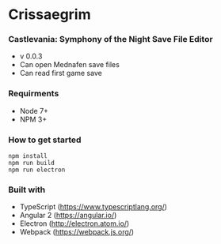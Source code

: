# Crissaegrim #

### Castlevania: Symphony of the Night Save File Editor ###

* v 0.0.3
* Can open Mednafen save files
* Can read first game save

### Requirments ###
* Node 7+
* NPM 3+

### How to get started ###
```
npm install
npm run build
npm run electron
```

### Built with ###
* TypeScript (https://www.typescriptlang.org/)
* Angular 2 (https://angular.io/)
* Electron (http://electron.atom.io/)
* Webpack (https://webpack.js.org/)
